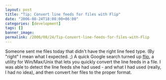 ```yaml
---
layout: post
title: "Tip: Convert line feeds for files with Flip"
date: "2006-08-24T18:08:00+06:00"
categories: [development]
tags: []
banner_image: 
permalink: /2006/08/24/Tip-Convert-line-feeds-for-files-with-Flip
---
```


Someone sent me files today that didn't have the right line feed type. (By "right" I mean what I expected. ;) A quick Google search turned up <a href="http://ccrma-www.stanford.edu/~craig/utility/flip/">flip</a>, a utility for Win/Max/Unix that lets you quickly convert the line feeds in a file. I was able to detect the line feeds she had used - and what I had used (really, I had no idea), and then convert her files to the proper format.